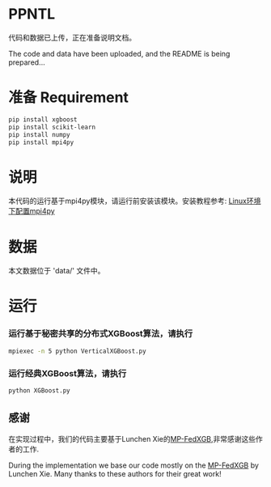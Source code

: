 # PPNTL

代码和数据已上传，正在准备说明文档。

The code and data have been uploaded, and the README is being prepared...

# 准备 Requirement
```bash
pip install xgboost
pip install scikit-learn
pip install numpy
pip install mpi4py
```

# 说明
本代码的运行基于mpi4py模块，请运行前安装该模块。安装教程参考: [Linux环境下配置mpi4py
](https://blog.csdn.net/monster7777777/article/details/124001248)

# 数据
本文数据位于 'data/' 文件中。

# 运行

### 运行基于秘密共享的分布式XGBoost算法，请执行
```bash
mpiexec -n 5 python VerticalXGBoost.py

```

### 运行经典XGBoost算法，请执行
```bash
python XGBoost.py

```

## 感谢
在实现过程中，我们的代码主要基于Lunchen Xie的[MP-FedXGB](https://github.com/HikariX/MP-FedXGB),非常感谢这些作者的工作.

During the implementation we base our code mostly on the [MP-FedXGB](https://github.com/HikariX/MP-FedXGB) by Lunchen Xie. Many thanks to these authors for their great work!
